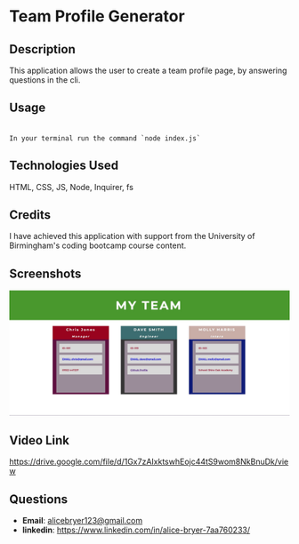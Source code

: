 # Team Profile Generator

## Description

This application allows the user to create a team profile page, by answering questions in the cli.

## Usage

```

In your terminal run the command `node index.js`

```

## Technologies Used

HTML, CSS, JS,
Node, Inquirer, fs

## Credits

I have achieved this application with support from the University of Birmingham's coding bootcamp course content.

## Screenshots

![Alt](./assets/Screenshot%202022-09-12%20174118.jpg)

## Video Link

https://drive.google.com/file/d/1Gx7zAIxktswhEojc44tS9wom8NkBnuDk/view

## Questions

- **Email**: alicebryer123@gmail.com
- **linkedin**: https://www.linkedin.com/in/alice-bryer-7aa760233/
